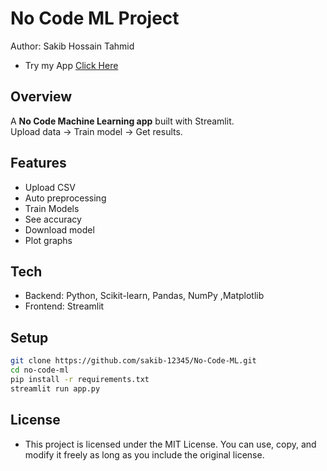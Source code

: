 # No Code ML Project
Author: Sakib Hossain Tahmid
* Try my App [Click Here](https://nocodemlsakib.streamlit.app/)
## Overview
A **No Code Machine Learning app** built with Streamlit.  
Upload data → Train model → Get results.  

## Features
- Upload CSV  
- Auto preprocessing  
- Train Models  
- See accuracy   
- Download model 
- Plot graphs
## Tech
- Backend: Python, Scikit-learn, Pandas, NumPy ,Matplotlib 
- Frontend: Streamlit  

## Setup
```bash
git clone https://github.com/sakib-12345/No-Code-ML.git
cd no-code-ml
pip install -r requirements.txt
streamlit run app.py
```
## License
- This project is licensed under the MIT License. You can use, copy, and modify it freely as long as you include the original license.
